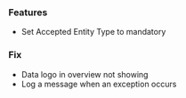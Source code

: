 ### Features
- Set Accepted Entity Type to mandatory

### Fix
- Data logo in overview not showing
- Log a message when an exception occurs
